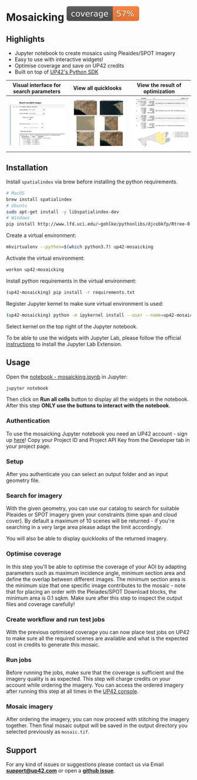 # Mosaicking ![](./coverage.svg)

## Highlights
- Jupyter notebook to create mosaics using Pleaides/SPOT imagery
- Easy to use with interactive widgets!
- Optimise coverage and save on UP42 credits
- Built on top of [UP42's Python SDK](https://github.com/up42/up42-py)

Visual interface for search parameters         |  View all quicklooks | View the result of optimization
:-------------------------:|:-------------------------:|:-------------------------:
![](assets/search.png)  |  ![](assets/quicklooks.png) | ![](assets/optimize.png) |

## Installation

Install `spatialindex` via brew before installing the python requirements.

```bash
# MacOS
brew install spatialindex
# Ubuntu
sudo apt-get install -y libspatialindex-dev
# Windows
pip install http://www.lfd.uci.edu/~gohlke/pythonlibs/djcobkfp/Rtree-0.8.2-cp27-cp27m-win_amd64.whl
```

Create a virtual environment:
```bash
mkvirtualenv --python=$(which python3.7) up42-mosaicking
```

Activate the virtual environment:
```bash
workon up42-mosaicking
```

Install python requirements in the virtual environment:
```bash
(up42-mosaicking) pip install -r requirements.txt
```

Register Jupyter kernel to make sure virtual environment is used:

```bash
(up42-mosaicking) python -m ipykernel install --user --name=up42-mosaicking
```

Select kernel on the top right of the Jupyter notebook.

To be able to use the widgets with Jupyter Lab, please follow the official [instructions](https://ipywidgets.readthedocs.io/en/latest/user_install.html#installing-the-jupyterlab-extension) to install the Jupyter Lab Extension.

## Usage

Open the [notebook - mosaicking.ipynb](mosaicking.ipynb) in Jupyter:
```bash
jupyter notebook
```
Then click on **Run all cells** button to display all the widgets in the notebook. After this step **ONLY use the buttons to interact with the notebook**.

### Authentication

To use the mosaicking Jupyter notebook you need an UP42 account - sign up [here](https://console.up42.com/)! Copy your Project ID and Project API Key from the Developer tab in your project page.

### Setup

After you authenticate you can select an output folder and an input geometry file.

### Search for imagery

With the given geometry, you can use our catalog to search for suitable Pleaides or SPOT imagery given your constraints (time span and cloud cover). By default a maximum of 10 scenes will be returned - if you're searching in a very large area please adapt the limit accordingly.

You will also be able to display quicklooks of the returned imagery.

### Optimise coverage

In this step you'll be able to optimise the coverage of your AOI by adapting parameters such as maximum incidence angle, minimum section area and define the overlap between different images. The minimum section area is the minimum size that one specific image contributes to the mosaic - note that for placing an order with the Pleiades/SPOT Download blocks, the minimum area is 0.1 sqkm. Make sure after this step to inspect the output files and coverage carefully!

### Create workflow and run test jobs

With the previous optimised coverage you can now place test jobs on UP42 to make sure all the required scenes are available and what is the expected cost in credits to generate this mosaic.

### Run jobs

Before running the jobs, make sure that the coverage is sufficient and the imagery quality is as expected. This step will charge credits on your account while ordering the imagery. You can access the ordered imagery after running this step at all times in the [UP42 console](https://console.up42.com/).

### Mosaic imagery

After ordering the imagery, you can now proceed with stitching the imagery together. Then final mosaic output will be saved in the output directory you selected previously as `mosaic.tif`.


## Support

For any kind of issues or suggestions please contact us via Email **[support@up42.com](mailto:support@up42.com)** or open a **[github issue](https://github.com/up42/mosaicking/issues)**.
